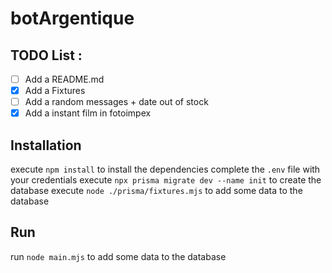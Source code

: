 # botArgentique

## TODO List :

- [ ] Add a README.md
- [X] Add a Fixtures
- [ ] Add a random messages + date out of stock
- [X] Add a instant film in fotoimpex

## Installation

execute `npm install` to install the dependencies
complete the `.env` file with your credentials
execute `npx prisma migrate dev --name init` to create the database
execute `node ./prisma/fixtures.mjs` to add some data to the database

## Run

run `node main.mjs` to add some data to the database

